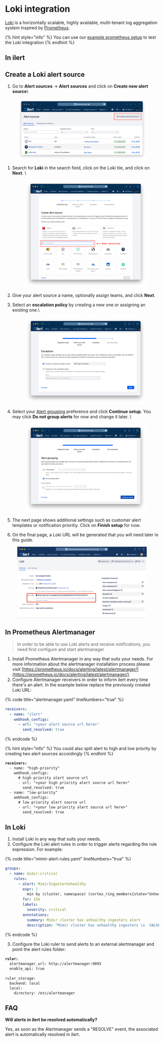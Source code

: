 # Loki integration

[Loki](https://grafana.com/oss/loki/) is a horizontally scalable, highly available, multi-tenant log aggregation system inspired by [Prometheus](https://prometheus.io/).

{% hint style="info" %}
You can use our [example prometheus setup](https://github.com/iLert/prometheus-integration-docs) to test the Loki integration&#x20;
{% endhint %}

## In ilert <a href="#create-alert-source" id="create-alert-source"></a>

## Create a Loki alert source <a href="#create-alert-source" id="create-alert-source"></a>

1. Go to **Alert sources** -> **Alert sources** and click on **Create new alert source**\


<figure><img src="../.gitbook/assets/Screenshot 2023-08-28 at 10.21.10.png" alt=""><figcaption></figcaption></figure>

1.  Search for **Loki** in the search field, click on the Loki tile, and click on **Next**. \


    <figure><img src="../.gitbook/assets/Screenshot 2023-08-28 at 10.24.23.png" alt=""><figcaption></figcaption></figure>
2. Give your alert source a name, optionally assign teams, and click **Next**.
3.  Select an **escalation policy** by creating a new one or assigning an existing one.\


    <figure><img src="../.gitbook/assets/Screenshot 2023-08-28 at 11.37.47.png" alt=""><figcaption></figcaption></figure>
4.  Select your [Alert grouping](../alerting/alert-sources.md#alert-grouping) preference and click **Continue setup**. You may click **Do not group alerts** for now and change it later. \


    <figure><img src="../.gitbook/assets/Screenshot 2023-08-28 at 11.38.24.png" alt=""><figcaption></figcaption></figure>
5. The next page shows additional settings such as customer alert templates or notification prioritiy. Click on **Finish setup** for now.
6. On the final page, a Loki URL will be generated that you will need later in this guide.

<figure><img src="../.gitbook/assets/image (95).png" alt=""><figcaption></figcaption></figure>

## In Prometheus Alertmanager  <a href="#create-alert-source" id="create-alert-source"></a>

> In order to be able to use Loki alerts and receive notifications, you need first configure and start alertmanager

1. Install Prometheus Alertmanager in any way that suits your needs. For more information about the alertmanager installation process please visit [https://prometheus.io/docs/alerting/latest/alertmanager/](https://prometheus.io/docs/alerting/latest/alertmanager/)
2. Configure Alertmanager receivers in order to inform ilert every time there's an alert. In the example below replace the previously created Loki URL:

{% code title="alertmanager.yaml" lineNumbers="true" %}
```yaml
receivers:
  - name: "ilert"
    webhook_configs:
      - url: "<your alert source url here>"
        send_resolved: true
```
{% endcode %}

{% hint style="info" %}
You could also split alert to high and low priority by creating two alert sources accordingly
{% endhint %}

<pre class="language-yaml" data-title="alertmanager.yaml" data-line-numbers><code class="lang-yaml"><strong>receivers:
</strong>  - name: "high-priority"
    webhook_configs:
      # high priority alert source url
      - url: "&#x3C;your high priority alert source url here>"
        send_resolved: true
  - name: "low-priority"
    webhook_configs:
      # low priority alert source url
      - url: "&#x3C;your low priority alert source url here>"
        send_resolved: true
</code></pre>

## In Loki  <a href="#create-alert-source" id="create-alert-source"></a>

1. Install Loki in any way that suits your needs.&#x20;
2. Configure the Loki alert rules in order to trigger alerts regarding the rule expression. For example:

{% code title="mimir-alert-rules.yaml" lineNumbers="true" %}
```yaml
groups:
  - name: mimir-critical
    rules:
      - alert: MimirIngesterUnhealthy
        expr: |
          min by (cluster, namespace) (cortex_ring_members{state="Unhealthy", name="ingester"}) > 0
        for: 15m
        labels:
          severity: critical
        annotations:
          summary: Mimir cluster has unhealthy ingesters alert
          description: "Mimir cluster has unhealthy ingesters \n  VALUE = {{ $value }}\n  LABELS = {{ $labels }}"
```
{% endcode %}

3. Configure the Loki ruler to send alerts to an external alertmanager and point the alert rules folder:

<pre class="language-yaml" data-title="mimir-config.yaml" data-line-numbers><code class="lang-yaml"><strong>ruler:
</strong>  alertmanager_url: http://alertmanager:9093
  enable_api: true

ruler_storage:
  backend: local
  local:
    directory: /etc/alertmanager
</code></pre>

## FAQ

**Will alerts in ilert be resolved automatically?**

Yes, as soon as the Alertmanager sends a "RESOLVE" event, the associated alert is automatically resolved in ilert.

